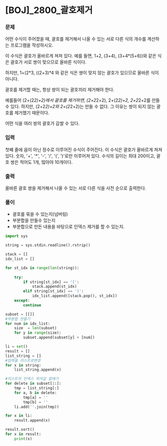 # [BOJ]_2800_괄호제거

### 문제

어떤 수식이 주어졌을 때, 괄호를 제거해서 나올 수 있는 서로 다른 식의 개수를 계산하는 프로그램을 작성하시오.

이 수식은 괄호가 올바르게 쳐져 있다. 예를 들면, 1+2, (3+4), (3+4*(5+6))와 같은 식은 괄호가 서로 쌍이 맞으므로 올바른 식이다.

하지만, 1+(2*3, ((2+3)*4 와 같은 식은 쌍이 맞지 않는 괄호가 있으므로 올바른 식이 아니다.

괄호를 제거할 때는, 항상 쌍이 되는 괄호끼리 제거해야 한다.

예를들어 (2+(2*2)+2)에서 괄호를 제거하면, (2+2*2+2), 2+(2*2)+2, 2+2*2+2를 만들 수 있다. 하지만, (2+2*2)+2와 2+(2*2+2)는 만들 수 없다. 그 이유는 쌍이 되지 않는 괄호를 제거했기 때문이다.

어떤 식을 여러 쌍의 괄호가 감쌀 수 있다.

### 입력

첫째 줄에 음이 아닌 정수로 이루어진 수식이 주어진다. 이 수식은 괄호가 올바르게 쳐져있다. 숫자, '+', '*', '-', '/', '(', ')'로만 이루어져 있다. 수식의 길이는 최대 200이고, 괄호 쌍은 적어도 1개, 많아야 10개이다. 

### 출력

올바른 괄호 쌍을 제거해서 나올 수 있는 서로 다른 식을 사전 순으로 출력한다.

### 풀이

- 괄호를 묶을 수 있는지(넘버링)
- 부분합을 만들수 있는지
- 부분합으로 만든 내용을 바탕으로 인덱스 제거를 할 수 있는지.

```python
import sys

string = sys.stdin.readline().rstrip()

stack = []
idx_list = []

for st_idx in range(len(string)):
    
    try:
        if string[st_idx] == '(':
            stack.append(st_idx)
        elif string[st_idx] == ')':
            idx_list.append([stack.pop(), st_idx])
    except:
        continue

subset = [[]]
#부분합 만들기
for num in idx_list:
    size  = len(subset)
    for y in range(size):
        subset.append(subset[y] + [num])

li = set()
result = []
list_string = []
#입력을 리스트로변경
for x in string:
    list_string.append(x)

#리스트의 인덱스 위치값 없애기
for delete in subset[1:]:
    tmp = list_string[:]
    for a, b in delete:
        tmp[a] = ''
        tmp[b] = ''
    li.add(''.join(tmp))

for x in li:
    result.append(x)

result.sort()
for x in result:
    print(x)
```





